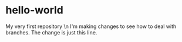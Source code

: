# hello-world
My very first repository \n
I'm making changes to see how to deal with branches. The change is just this line.
